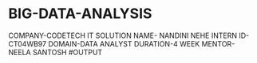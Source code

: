 # BIG-DATA-ANALYSIS
COMPANY-CODETECH IT SOLUTION 
NAME- NANDINI NEHE 
INTERN ID-CT04WB97
DOMAIN-DATA ANALYST 
DURATION-4 WEEK 
MENTOR-NEELA SANTOSH #OUTPUT
